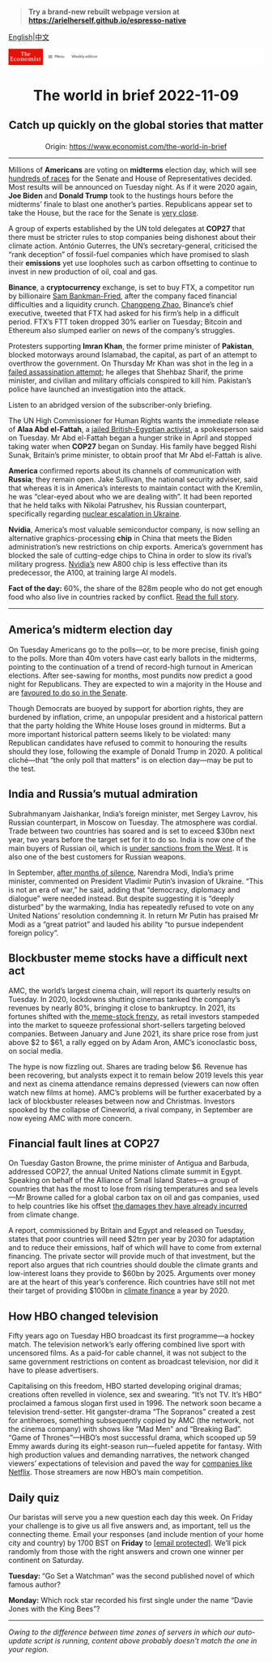 > **Try a brand-new rebuilt webpage version at https://arielherself.github.io/espresso-native**

[English](https://github.com/arielherself/espresso/blob/main/README.md)|[中文](https://github-com.translate.goog/arielherself/espresso/blob/main/README.md?_x_tr_sl=en&_x_tr_tl=zh-CN&_x_tr_hl=zh-CN&_x_tr_pto=wapp)



![The Economist](menubar.png)

# <p align="center">The world in brief 2022-11-09</p>

## <p align="center">Catch up quickly on the global stories that matter</p>

<p align="center">Origin: <a href="https://www.economist.com/the-world-in-brief">https://www.economist.com/the-world-in-brief</a><hr>

Millions of <strong>Americans</strong> are voting on <strong>midterms</strong> election day, which will see [hundreds of races](https://www.economist.com/united-states/2022/11/07/why-a-republican-ripple-is-more-likely-than-a-red-wave) for the Senate and House of Representatives decided. Most results will be announced on Tuesday night. As if it were 2020 again, <strong>Joe Biden</strong> and <strong>Donald Trump</strong> took to the hustings hours before the midterms’ finale to blast one another’s parties. Republicans appear set to take the House, but the race for the Senate is [very close](https://www.economist.com/interactive/us-midterms-2022/forecast/senate).

A group of experts established by the UN told delegates at <strong>COP27</strong> that there must be stricter rules to stop companies being dishonest about their climate action. António Guterres, the UN’s secretary-general, criticised the “rank deception” of fossil-fuel companies which have promised to slash their <strong>emissions</strong> yet use loopholes such as carbon offsetting to continue to invest in new production of oil, coal and gas.

<strong>Binance</strong>, a <strong>cryptocurrency</strong> exchange, is set to buy FTX, a competitor run by billionaire [Sam Bankman-Fried](https://www.economist.com/finance-and-economics/2022/07/05/cryptos-last-man-standing), after the company faced financial difficulties and a liquidity crunch. [Changpeng Zhao](https://www.economist.com/christmas-specials/2021/12/18/the-most-powerful-people-in-crypto), Binance’s chief executive, tweeted that FTX had asked for his firm’s help in a difficult period. FTX’s FTT token dropped 30% earlier on Tuesday; Bitcoin and Ethereum also slumped earlier on news of the company’s struggles.

Protesters supporting <strong>Imran Khan</strong>, the former prime minister of <strong>Pakistan</strong>, blocked motorways around Islamabad, the capital, as part of an attempt to overthrow the government. On Thursday Mr Khan was shot in the leg in a [failed assassination attempt](https://www.economist.com/asia/2022/11/03/imran-khan-pakistans-ex-prime-minister-survives-an-attempt-on-his-life); he alleges that Shehbaz Sharif, the prime minister, and civilian and military officials conspired to kill him. Pakistan’s police have launched an investigation into the attack.

Listen to an abridged version of the subscriber-only briefing.

The UN High Commissioner for Human Rights wants the immediate release of <strong>Alaa Abd el-Fattah</strong>, a [jailed British-Egyptian activist](https://www.economist.com/culture/2022/06/22/the-tragedy-of-alaa-abd-el-fattah-a-relentless-revolutionary), a spokesperson said on Tuesday. Mr Abd el-Fattah began a hunger strike in April and stopped taking water when <strong>COP27</strong> began on Sunday. His family have begged Rishi Sunak, Britain’s prime minister, to obtain proof that Mr Abd el-Fattah is alive.

<strong>America </strong>confirmed reports about its channels of communication with <strong>Russia</strong>; they remain open. Jake Sullivan, the national security adviser, said that whereas it is in America’s interests to maintain contact with the Kremlin, he was “clear-eyed about who we are dealing with”. It had been reported that he held talks with Nikolai Patrushev, his Russian counterpart, specifically regarding [nuclear escalation in Ukraine](https://www.economist.com/international/2022/09/29/could-the-war-in-ukraine-go-nuclear).

<strong>Nvidia</strong>, America’s most valuable semiconductor company, is now selling an alternative graphics-processing <strong>chip</strong> in China that meets the Biden administration’s new restrictions on chip exports. America’s government has blocked the sale of cutting-edge chips to China in order to slow its rival’s military progress. [Nvidia’s](https://www.economist.com/business/2022/09/01/is-nvidia-underestimating-the-chip-crunch) new A800 chip is less effective than its predecessor, the A100, at training large AI models.

<strong>Fact of the day:</strong> 60%, the share of the 828m people who do not get enough food who also live in countries racked by conflict. [Read the full story](https://www.economist.com/international/2022/11/02/how-men-with-guns-aggravate-global-hunger). 

----------

## America’s midterm election day

On Tuesday Americans go to the polls—or, to be more precise, finish going to the polls. More than 40m voters have cast early ballots in the midterms, pointing to the continuation of a trend of record-high turnout in American elections. After see-sawing for months, most pundits now predict a good night for Republicans. They are expected to win a majority in the House and are [favoured to do so in the Senate](https://www.economist.com/interactive/us-midterms-2022/forecast/senate). 

Though Democrats are buoyed by support for abortion rights, they are burdened by inflation, crime, an unpopular president and a historical pattern that the party holding the White House loses ground in midterms. But a more important historical pattern seems likely to be violated: many Republican candidates have refused to commit to honouring the results should they lose, following the example of Donald Trump in 2020. A political cliché—that “the only poll that matters” is on election day—may be put to the test.

## India and Russia’s mutual admiration

Subrahmanyam Jaishankar, India’s foreign minister, met Sergey Lavrov, his Russian counterpart, in Moscow on Tuesday. The atmosphere was cordial. Trade between two countries has soared and is set to exceed $30bn next year, two years before the target set for it to do so. India is now one of the main buyers of Russian oil, which is [under sanctions from the West](https://www.economist.com/europe/2022/09/03/the-g7-plans-to-cap-russian-oil-prices). It is also one of the best customers for Russian weapons.

In September, [after months of silence](https://www.economist.com/asia/why-wont-indias-government-condemn-vladimir-putin/21808074), Narendra Modi, India’s prime minister, commented on President Vladimir Putin’s invasion of Ukraine. “This is not an era of war,” he said, adding that “democracy, diplomacy and dialogue” were needed instead. But despite suggesting it is “deeply disturbed” by the warmaking, India has repeatedly refused to vote on any United Nations’ resolution condemning it. In return Mr Putin has praised Mr Modi as a “great patriot” and lauded his ability “to pursue independent foreign policy”.

## Blockbuster meme stocks have a difficult next act

AMC, the world’s largest cinema chain, will report its quarterly results on Tuesday. In 2020, lockdowns shutting cinemas tanked the company’s revenues by nearly 80%, bringing it close to bankruptcy. In 2021, its fortunes shifted with the[ meme-stock frenzy](https://www.economist.com/the-economist-explains/2021/07/06/are-meme-stocks-harmless-fun-or-a-threat-to-the-financial-old-guard), as retail investors stampeded into the market to squeeze professional short-sellers targeting beloved companies. Between January and June 2021, its share price rose from just above $2 to $61, a rally egged on by Adam Aron, AMC’s iconoclastic boss, on social media.

The hype is now fizzling out. Shares are trading below $6. Revenue has been recovering, but analysts expect it to remain below 2019 levels this year and next as cinema attendance remains depressed (viewers can now often watch new films at home). AMC’s problems will be further exacerbated by a lack of blockbuster releases between now and Christmas. Investors spooked by the collapse of Cineworld, a rival company, in September are now eyeing AMC with more concern.

## Financial fault lines at COP27

On Tuesday Gaston Browne, the prime minister of Antigua and Barbuda, addressed COP27, the annual United Nations climate summit in Egypt. Speaking on behalf of the Alliance of Small Island States—a group of countries that has the most to lose from rising temperatures and sea levels—Mr Browne called for a global carbon tax on oil and gas companies, used to help countries like his offset [the damages they have already incurred](https://www.economist.com/the-economist-explains/2022/10/03/what-is-climate-loss-and-damage) from climate change.

A report, commissioned by Britain and Egypt and released on Tuesday, states that poor countries will need $2trn per year by 2030 for adaptation and to reduce their emissions, half of which will have to come from external financing. The private sector will provide much of that investment, but the report also argues that rich countries should double the climate grants and low-interest loans they provide to $60bn by 2025. Arguments over money are at the heart of this year’s conference. Rich countries have still not met their target of providing $100bn in [climate finance](https://www.economist.com/special-report/2022/11/01/public-money-must-pave-the-way-for-private-investment-in-climate-change-adaptation) a year by 2020.

## How HBO changed television

Fifty years ago on Tuesday HBO broadcast its first programme—a hockey match. The television network’s early offering combined live sport with uncensored films. As a paid-for cable channel, it was not subject to the same government restrictions on content as broadcast television, nor did it have to please advertisers.

Capitalising on this freedom, HBO started developing original dramas; creations often revelled in violence, sex and swearing. “It’s not TV. It’s HBO” proclaimed a famous slogan first used in 1996. The network soon became a television trend-setter. Hit gangster-drama “The Sopranos” created a zest for antiheroes, something subsequently copied by AMC (the network, not the cinema company) with shows like “Mad Men” and “Breaking Bad”. “Game of Thrones”—HBO’s most successful drama, which scooped up 59 Emmy awards during its eight-season run—fueled appetite for fantasy. With high production values and demanding narratives, the network changed viewers’ expectations of television and paved the way for [companies like Netflix](https://www.economist.com/business/2022/10/31/what-went-wrong-with-snap-netflix-and-uber). Those streamers are now HBO’s main competition.

## Daily quiz

Our baristas will serve you a new question each day this week. On Friday your challenge is to give us all five answers and, as important, tell us the connecting theme. Email your responses (and include mention of your home city and country) by 1700 BST on <strong>Friday</strong> to [<span class="__cf_email__" data-cfemail="dd8ca8b4a798aeadafb8aeaeb29db8beb2b3b2b0b4aea9f3beb2b0">[email&#160;protected]</span>](https://mail.google.com/mail/?view=cm&amp;fs=1&amp;tf=1&amp;to=QuizEspresso@economist.com). We’ll pick randomly from those with the right answers and crown one winner per continent on Saturday.

<strong>Tuesday: </strong>“Go Set a Watchman” was the second published novel of which famous author?

<strong>Monday:</strong> Which rock star recorded his first single under the name “Davie Jones with the King Bees”?

----------

*Owing to the difference between time zones of servers in which our auto-update script is running, content above probably doesn't match the one in your region.*
